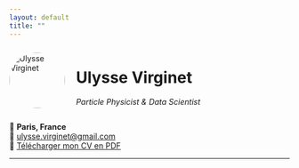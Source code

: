 ```yaml
---
layout: default
title: ""
---
```

<div style="display: flex; align-items: center;">
  <img src="photoCV.jpg" alt="Ulysse Virginet" style="width: 100px; height: 100px; border-radius: 50%; margin-right: 20px;">
  <div>
    <h1>Ulysse Virginet</h1>
    <p><em>Particle Physicist & Data Scientist</em></p>
  </div>
</div> 

📍 **Paris, France**  
📧 ulysse.virginet@gmail.com  
📄 [Télécharger mon CV en PDF](CV_Ulysse_Virginet.pdf)

---
